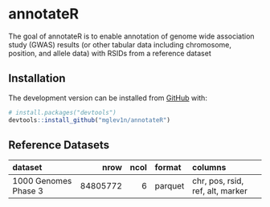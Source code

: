 
<!-- README.md is generated from README.Rmd. Please edit that file -->

# annotateR

<!-- badges: start -->
<!-- badges: end -->

The goal of annotateR is to enable annotation of genome wide association
study (GWAS) results (or other tabular data including chromosome,
position, and allele data) with RSIDs from a reference dataset

## Installation

The development version can be installed from
[GitHub](https://github.com/) with:

``` r
# install.packages("devtools")
devtools::install_github("mglev1n/annotateR")
```

## Reference Datasets

| dataset              |     nrow | ncol | format  | columns                          |
|:---------------------|---------:|-----:|:--------|:---------------------------------|
| 1000 Genomes Phase 3 | 84805772 |    6 | parquet | chr, pos, rsid, ref, alt, marker |
